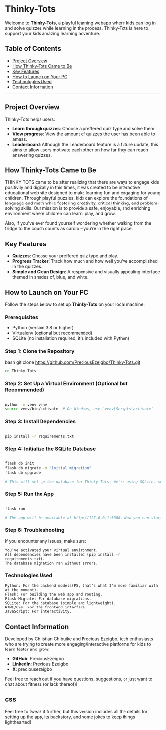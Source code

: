 # Thinky-Tots

Welcome to **Thinky-Tots**, a playful learning webapp where kids can log in and solve quizzes while learning in the process.
Thinky-Tots is here to support your kids amazing learning adventure.


## Table of Contents

- [Project Overview](#project-overview)
- [How Thinky-Tots Came to Be](#how-Thinky-Tots-came-to-be)
- [Key Features](#key-features)
- [How to Launch on Your PC](#how-to-launch-on-your-pc)
- [Technologies Used](#technologies-used)
- [Contact Information](#contact-information)

---

## Project Overview

Thinky-Tots helps users:
- **Learn through quizzes**: Choose a preffered quiz type and solve them.
- **View progress**: View the amount of quizzes the user has been able to amass. 
- **Leaderboard**: Although the Leaderboard feature is a future update, this aims to allow users motivate each other on how far they can reach answering quizzes.

## How Thinky-Tots Came to Be

THINKY TOTS came to be after realizing that there are ways to engage kids positivily and digitally in this times, it was created to be interactive educational web site designed to make learning fun and engaging for young children. Through playful puzzles, kids can explore the foundations of language and math while fostering creativity, critical thinking, and problem-solving skills. Our mission is to provide a safe, enjoyable, and enriching environment where children can learn, play, and grow.

Also, if you've ever found yourself wondering whether walking from the fridge to the couch counts as cardio – you’re in the right place.

## Key Features

- **Quizzes**: Choose your preffered quiz type and play.
- **Progress Tracker**: Track how much and how well you've accomplished in the quizzes.
- **Simple and Clean Design**: A responsive and visually appealing interface themed in shades of, blue, and white.

## How to Launch on Your PC

Follow the steps below to set up **Thinky-Tots** on your local machine.

### Prerequisites
- Python (version 3.8 or higher)
- Virtualenv (optional but recommended)
- SQLite (no installation required, it's included with Python)

### Step 1: Clone the Repository

bash
git clone https://github.com/PreciousEzeigbo/Thinky-Tots.git
```bash
cd Thinky-Tots
```
### Step 2: Set Up a Virtual Environment (Optional but Recommended)
```bash

python -m venv venv
source venv/bin/activate  # On Windows, use `venv\Scripts\activate`
```
### Step 3: Install Dependencies

```bash

pip install -r requirements.txt
```
### Step 4: Initialize the SQLite Database

```bash

flask db init
flask db migrate -m "Initial migration"
flask db upgrade

# This will set up the database for Thinky-Tots. We're using SQLite, so you don't need any additional setup.
```
### Step 5: Run the App

```bash

flask run

# The app will be available at http://127.0.0.1:5000. Now you can start exploring
```
### Step 6: Troubleshooting

If you encounter any issues, make sure:

    You’ve activated your virtual environment.
    All dependencies have been installed (pip install -r requirements.txt).
    The database migration ran without errors.

### Technologies Used

    Python: For the backend models(PS, that's what I'm more familiar with at the moment). 
    Flask: For building the web app and routing.
    Flask-Migrate: For database migrations.
    SQLite: For the database (simple and lightweight).
    HTML/CSS: For the frontend interface.
    JavaScript: For interactivity.

## Contact Information

Developed by Christian Chibuike and Precious Ezeigbo, tech enthusiasts who are trying to create more engaging/interactive platforms for kids to learn faster and grow.

- **GitHub**: PreciousEzeigbo
- **LinkedIn**: Precious Ezeigbo
- **X**: preciousezeigbo

Feel free to reach out if you have questions, suggestions, or just want to chat about fitness (or lack thereof)!


## css


Feel free to tweak it further, but this version includes all the details for setting up the app, its backstory, and some jokes to keep things lighthearted!